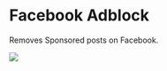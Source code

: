 # Facebook Adblock

Removes Sponsored posts on Facebook.

![](https://raw.githubusercontent.com/stephenpoole/base64-autolinker-extension/master/promo-440x280.jpg)
